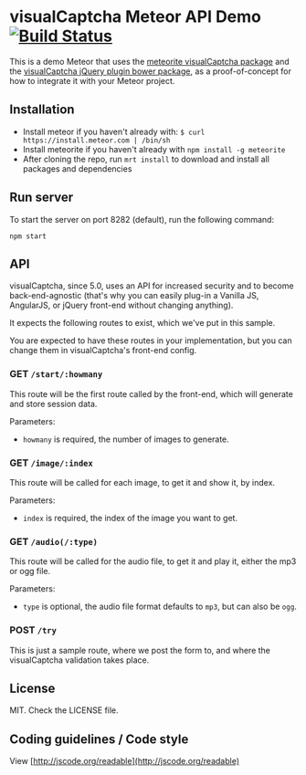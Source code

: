 # visualCaptcha Meteor API Demo [![Build Status](https://travis-ci.org/emotionLoop/visualCaptcha-meteor.png?branch=master)](https://travis-ci.org/emotionLoop/visualCaptcha-meteor)

This is a demo Meteor that uses the [meteorite visualCaptcha package](https://github.com/emotionLoop/visualCaptcha-meteorite) and the [visualCaptcha jQuery plugin bower package](https://github.com/emotionLoop/visualCaptcha-frontend-jquery), as a proof-of-concept for how to integrate it with your Meteor project.


## Installation

- Install meteor if you haven't already with: `$ curl https://install.meteor.com | /bin/sh`
- Install meteorite if you haven't already with `npm install -g meteorite`
- After cloning the repo, run `mrt install` to download and install all packages and dependencies


## Run server

To start the server on port 8282 (default), run the following command:

```
npm start
```


## API

visualCaptcha, since 5.0, uses an API for increased security and to become back-end-agnostic (that's why you can easily plug-in a Vanilla JS, AngularJS, or jQuery front-end without changing anything).

It expects the following routes to exist, which we've put in this sample.

You are expected to have these routes in your implementation, but you can change them in visualCaptcha's front-end config.

### GET `/start/:howmany`

This route will be the first route called by the front-end, which will generate and store session data.

Parameters:

- `howmany` is required, the number of images to generate.

### GET `/image/:index`

This route will be called for each image, to get it and show it, by index.

Parameters:

- `index` is required, the index of the image you want to get.

### GET `/audio(/:type)`

This route will be called for the audio file, to get it and play it, either the mp3 or ogg file.

Parameters:

- `type` is optional, the audio file format defaults to `mp3`, but can also be `ogg`.

### POST `/try` 

This is just a sample route, where we post the form to, and where the visualCaptcha validation takes place.


## License

MIT. Check the LICENSE file.

## Coding guidelines / Code style

View [http://jscode.org/readable](http://jscode.org/readable)
